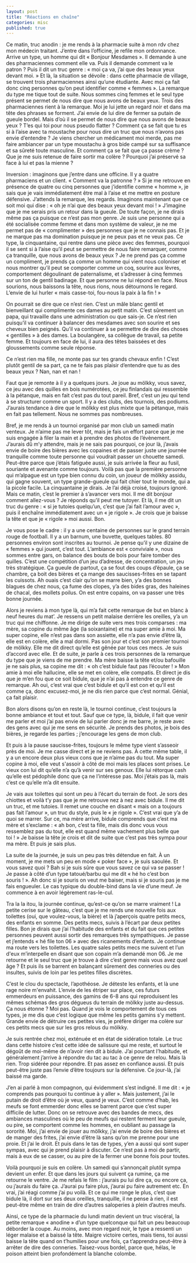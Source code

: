 ```yaml
---
layout: post
title: "Réactions en chaîne"
categories: misc
published: true
---
```

Ce matin, truc anodin : je me rends à la pharmacie suite à mon rdv chez mon médecin traitant. J’entre dans l’officine, je refile mon ordonnance. Arrive un type, un homme qui dit « Bonjour Mesdames ». Il demande à une des pharmaciennes comment elle va. Puis il demande comment va le patron ? Puis il dit un truc genre : « moi ça va, j’ai que des beaux yeux devant moi. » Et là, la situation se dévoile : dans cette pharmacie de village, se trouvent trois pharmaciennes ainsi qu’une étudiante. Avec moi ça fait donc cinq personnes qu’on peut identifier comme « femmes ». La remarque du type me tique tout de suite. Nous sommes cinq femmes et le seul type présent se permet de nous dire que nous avons de beaux yeux. Trois des pharmaciennes rient à la remarque. Moi je lui jette un regard noir et dans ma tête des phrases se forment. J’ai envie de lui dire de fermer sa putain de gueule bordel. Mais d’où il se permet de nous dire que nous avons de beaux yeux ? T’es qui toi pour nous pseudo flatter ? Comment ça se fait que tu es si à l’aise avec ta moustache pour nous dire un truc que nous n’avons pas envie d’entendre ? Je viens chercher un médicament moi merde, pas me faire ambiancer par un type moustachu à gros bide campé sur sa suffisance et sa sûreté toute masculine. Et comment ça se fait que ça passe crème ? Que je me suis retenue de faire sortir ma colère ? Pourquoi j’ai préservé sa face à lui et pas la mienne ?

Inversion : imaginons que j’entre dans une officine. Il y a quatre pharmaciens et un client. « Comment va la patronne ? » Si je me retrouve en présence de quatre ou cinq personnes que j’identifie comme « homme », je sais que je vais immédiatement être mal à l’aise et me mettre en posture défensive. J’attends la remarque, les regards. Imaginons maintenant que ce soit moi qui dise : « oh je n’ai que des beaux yeux devant moi ! » J’imagine que je me serais pris un retour dans la gueule. De toute façon, je ne dirais même pas ça puisque ce n’est pas mon genre. Je suis une personne qui a été socialisée comme femme et dans mon système de valeur, je ne me permet pas de « complimenter » des personnes que je ne connais pas. Et je ne marque pas ma domination puisque je ne peux pas et ne veux pas. Ce type, la cinquantaine, qui rentre dans une pièce avec des femmes, pourquoi il se sent si à l’aise qu’il peut se permettre de nous faire remarquer, comme ça tranquille, que nous avons de beaux yeux ? Je ne prend pas ça comme un compliment, je prends ça comme un homme qui vient nous coloniser et nous montrer qu’il peut se comporter comme un coq, sourire aux lèvres, comportement dégoulinant de paternalisme, et s’adresser à cinq femmes sur un ton de gentil badinage. Et que personne ne lui répond en face. Nous sourions, nous baissons la tête, nous rions, nous détournons le regard. L’envie de lui hurler « mais casse-toi, fou-nous la paix à la fin ! »

On pourrait se dire que ce n’est rien. C’est un mâle blanc gentil et bienveillant qui complimente ces dames au petit matin. C’est sûrement un papa, qui travaille dans une administration ou que sais-je. Ce n’est rien puisqu’il va continuer à balancer des mesdames avec son sourire et ses cheveux bien peignés. Qu’il va continuer à se permettre de dire des choses « gentilles » à des dames. La boulangère, sa collègue de travail, sa petite femme. Et toujours en face de lui, il aura des têtes baissées et des gloussements comme seule réponse. 

Ce n’est rien ma fille, ne monte pas sur tes grands chevaux enfin ! C’est plutôt gentil de sa part, ça ne te fais pas plaisir d’entendre que tu as des beaux yeux ? Nan, nan et nan ! 

Faut que je remonte à il y a quelques jours. Je joue au mölkky, vous savez, ce jeu avec des quilles en bois numérotées, ce jeu finlandais qui ressemble à la pétanque, mais en fait c’est pas du tout pareil. Bref, c’est un jeu qui tend à se structurer comme un sport. Il y a des clubs, des tournois, des podiums. J’aurais tendance à dire que le mölkky est plus mixte que la pétanque, mais en fait pas tellement. Nous ne sommes pas nombreuses. 

Bref, je me rends à un tournoi organisé par mon club un samedi matin venteux. Je n’aime pas me lever tôt, mais je fais un effort parce que je me suis engagée à filer la main et à prendre des photos de l’évènement. J’aurais dû m’y attendre, mais je ne sais pas pourquoi, ce jour là, j’avais envie de boire des bières avec les copaines et de passer juste une journée tranquille comme toute personne qui voudrait passer un chouette samedi. Peut-être parce que j’étais fatiguée aussi, je suis arrivée la fleur au fusil, souriante et avenante comme toujours. Voilà pas que la première personne qui m’alpague est un type bien connu du coin, un joueur de mölkky assidu, qui gagne souvent, un type grande-gueule qui fait chier tout le monde, qui a la picole facile. La cinquantaine je dirais. Je l’ai déjà croisé, toujours ignoré. Mais ce matin, c’est le premier à s’avancer vers moi. Il me dit bonjour comment allez-vous ? Je réponds qu’il peut me tutoyer. Et là, il me dit un truc du genre : « si je tutoies quelqu’un, c’est que j’ai fait l’amour avec », puis il enchaîne immédiatement avec un « je rigole ». Je crois que je baisse la tête et que je « rigole » moi aussi. Bon. 

Je vous pose le cadre : il y a une centaine de personnes sur le grand terrain rouge de football. Il y a un barnum, une buvette, quelques tables. 80 personnes environ sont inscrites au tournoi. Je pense qu’il y une dizaine de « femmes » qui jouent, c’est tout. L’ambiance est « conviviale », nous sommes entre gars, on balance des bouts de bois pour faire tomber des quilles. C’est une compétition d’un jeu d’adresse, de concentration, un jeu très stratégique. Ça gueule de partout, ça se fout des coups d’épaule, ça se chambre, ça boit des bières et ça mange des saucisses-frites en se tapant les cuissots. Ah ouais c’est clair qu’on se marre bien, y’a des bonnes blagues de chez nous, ça fume des clopes, y’a des bides gras, des haleines de chacal, des mollets poilus. On est entre copains, on va passer une très bonne journée.

Alors je reviens à mon type là, qui m’a fait cette remarque de but en blanc à neuf heures du mat’. Je ressens un petit malaise derrière les oreilles, y’a un truc qui me chiffonne. Je me dirige de suite vers mes trois comparses : ma mère, sa copine du même âge (la soixantaine) et ma super amie à moi. Ma super copine, elle n’est pas dans son assiette, elle n’a pas envie d’être là, elle est en colère, elle a mal dormi. Pas son jour et c’est son premier tournoi de mölkky. Elle me dit direct qu’elle est gênée par tous ces mecs. Je suis d’accord avec elle. Et de suite, je parle à ces trois personnes de la remarque du type que je viens de me prendre. Ma mère baisse la tête et/ou bafouille je ne sais plus, sa copine me dit : « oh c’est bidule faut pas l’écouter ! » Mon amie à moi elle hallucine, elle se met en colère, elle compatis. Et direct je dis que je m’en fou que ce soit bidule, que je n’ai pas à entendre ce genre de remarque. Ah oui, c’est vrai que c’est bidule et qu’il est con et qu’il est comme ça, donc excusez-moi, je ne dis rien parce que c’est normal. Génial, ça fait plaisir.

Bon alors disons qu’on en reste là, le tournoi continue, c’est toujours la bonne ambiance et tout et tout. Sauf que ce type, là, bidule, il fait que venir me parler et moi j’ai pas envie de lui parler donc je me barre, je reste avec des gens avec qui je me sens en sécurité. Je prends des photos, je bois des bières, je regarde les parties ; j’encourage les gens de mon club.

Et puis à la pause saucisse-frites, toujours le même type vient s’asseoir près de moi. Je me casse direct et je ne reviens pas. À cette même table, il y a un encore deux plus vieux cons que je n’aime pas du tout. Ma super copine à moi, elle veut s'assoir à côté de moi mais les places sont prises. Le vieux con lui dit qu’elle n’a qu’à venir sur ses genoux. Elle lui rétorque cash qu’elle est pédophile donc que ça ne l’intéresse pas. Moi j’étais pas là, mais c’est ce qu’elle m’a dit ensuite. 

Je vais aux toilettes qui sont un peu à l’écart du terrain de foot. Je sors des chiottes et voilà t’y pas que je me retrouve nez à nez avec bidule. Il me dit un truc, et me tutoies. Il remet une couche en disant « mais on a toujours pas fait l’amour », un truc du style, puis le « je rigole ». C’est vrai que y’a de quoi se marrer. Sur ce, ma mère arrive, bidule comprends que c’est ma mère et s’exclame : « ah bon, c’est ta fille, mais dis donc vous vous ressemblez pas du tout, elle est quand même vachement plus belle que toi ! » Je baisse la tête je crois et dit de suite que c’est pas très sympa pour ma mère. Et puis je sais plus.

La suite de la journée, je suis un peu pas très détendue en fait. À un moment, je me mets un peu en mode « poker face », je suis saoulée. Et vous savez quoi ? Bah si je suis sûre que vous savez ce qui va se passer ! Je passe à côté d’un type tatoué/barbu qui me dit « hé ho c’est bon souris ! ». Ah donc si je souris on veut me baiser, mais si je souris pas je me fais engueuler. Le cas typique du double-bind dans la vie d’une meuf. Je commence à en avoir légèrement ras-le-cul.

Tra la la itou, la journée continue, qu’est-ce qu’on se marre vraiment ! La petite cerise sur le gâteau, c’est que je me rends une nouvelle fois aux toilettes (oui, que voulez-vous, la bière) et là j’aperçois quatre petits mecs, des enfants en somme. Des petits mecs, suivis à l’écart par deux petites filles. Bon je dirais que j’ai l’habitude des enfants et du fait que ces petites personnes peuvent aussi sortir des remarques très sympathiques. Je passe et j’entends « hé file ton 06 » avec des ricanements d’enfants. Je continue ma route vers les toilettes. Les quatre sales petits mecs me suivent et l’un d'eux m’interpelle en disant que son copain m’a demandé mon 06. Je me retourne et le seul truc que je trouve à dire c’est genre mais vous avez quel âge ? Et puis ils se barrent en balançant sûrement des conneries ou des insultes, suivis de loin par les petites filles discrètes. 

C’est le clou du spectacle, l’apothéose. Je déteste les enfants, et là une rage noire m'envahit. L’envie de les étriper sur place, ces futurs emmerdeurs en puissance, des gamins de 6-8 ans qui reproduisent les mêmes schémas des gros dégueus du terrain de mölkky juste au-dessus. Ça nous étonne ? Moi pas. Quand je vois le comportement de tous ces types, je me dis que c’est logique que même les petits gamins s’y mettent. Grande envie de détruire ces petites vies, je préfère diriger ma colère sur ces petits mecs que sur les gros relous du mölkky. 

Je suis rentrée chez moi, exténuée et en état de sidération totale. Le truc dans cette histoire c’est cette idée de salissure qui me reste, et surtout le dégoût de moi-même de n’avoir rien dit à bidule. J’ai pourtant l’habitude, et généralement j’arrive à répondre du tac au tac à ce genre de relou. Mais là rien. Trop sidérée pour répondre. Et pas assez en confiance aussi. Et puis peut-être juste pas l’envie d’être toujours sur la défensive. Ce jour-là, j’ai baissé ma garde.

J’en ai parlé à mon compagnon, qui évidemment s’est indigné. Il me dit : « je comprends pas pourquoi tu continue à y aller ». Mais justement, j’ai le putain de droit d’être où je veux, quand je veux. C’est comme d’hab, les meufs se font emmerder donc elles se barrent parce que c’est super difficile de lutter. Donc on se retrouve avec des bandes de mecs, des ambiances masculines où le peu de meufs qui restent ferment leur gueule, ou pire, se comportent comme les hommes, en oubliant au passage la sororité. Moi, j’ai envie de jouer au mölkky, j’ai envie de boire des bières et de manger des frites, j’ai envie d’être là sans qu’on me prenne pour une proie. Et j’ai le droit. Et puis dans le tas de types, y’en a aussi qui sont super sympas, avec qui je prend plaisir à discuter. Ce n’est pas à moi de partir, mais à eux de se casser, ou au pire de la fermer une bonne fois pour toutes. 

Voilà pourquoi je suis en colère. Un samedi qui s’annonçait plutôt sympa devient un enfer.  Et que dans les jours qui suivent ça rumine, ça me retourne le ventre. Je me refais le film : j’aurais pu lui dire ça, ou encore ça, ou j’aurais du faire ça. J’aurai pu faire plus, j’aurai pu faire autrement etc. En vrai, j’ai réagi comme j’ai pu voilà. Et ce qui me ronge le plus, c’est que bidule là, il dort sur ses deux oreilles, tranquille, il ne pense à rien, il est peut-être même en train de dire d’autres saloperies à plein d’autres meufs.  

Ainsi, ce type de la pharmacie du lundi matin devient un truc viscéral, la petite remarque « anodine » d’un type quelconque qui fait un peu beaucoup déborder la coupe. Au moins, avec mon regard noir, le type a ressenti un léger malaise et a baissé la tête. Maigre victoire certes, mais tiens, toi aussi baisse la tête quand on t’humilies pour une fois, ça t’apprendra peut-être à arrêter de dire des conneries. Taisez-vous bordel, parce que, hélas, le poison atteint bien profondément la blanche colombe. 